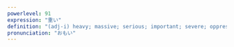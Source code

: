 ```yaml
---
powerlevel: 91
expression: "重い"
definition: "(adj-i) heavy; massive; serious; important; severe; oppressed; (P)"
pronunciation: "おもい"
---
```

